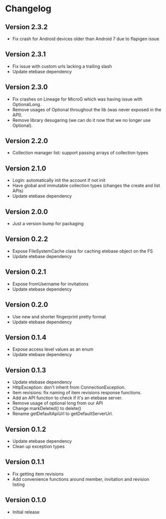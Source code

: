 # Changelog

## Version 2.3.2
* Fix crash for Android devices older than Android 7 due to flapigen issue

## Version 2.3.1
* Fix issue with custom urls lacking a trailing slash
* Update etebase dependency

## Version 2.3.0
* Fix crashes on Lineage for MicroG which was having issue with OptionalLong.
* Remove usages of Optional throughout the lib (was never exposed in the API).
* Remove library desugaring (we can do it now that we no longer use Optional).

## Version 2.2.0
* Collection manager list: support passing arrays of collection types

## Version 2.1.0
* Login: automatically init the account if not init
* Have global and immutable collection types (changes the create and list APIs)
* Update etebase dependency

## Version 2.0.0
* Just a version bump for packaging

## Version 0.2.2
* Expose FileSystemCache class for caching etebase object on the FS
* Update etebase dependency

## Version 0.2.1
* Expose fromUsername for invitations
* Update etebase dependency

## Version 0.2.0
* Use new and shorter fingerprint pretty format
* Update etebase dependency

## Version 0.1.4
* Expose access level values as an enum
* Update etebase dependency

## Version 0.1.3
* Update etebase dependency
* HttpException: don't inherit from ConnectionException.
* Item revisions: fix naming of item revisions response functions.
* Add an API function to check if it's an etebase server.
* Remove usage of optional long from our API
* Change markDeleted() to delete()
* Rename getDefaultApiUrl to getDefaultServerUrl.

## Version 0.1.2
* Update etebase dependency
* Clean up exception types

## Version 0.1.1
* Fix getting item revisions
* Add convenience functions around member, invitation and revision listing

## Version 0.1.0
* Initial release
